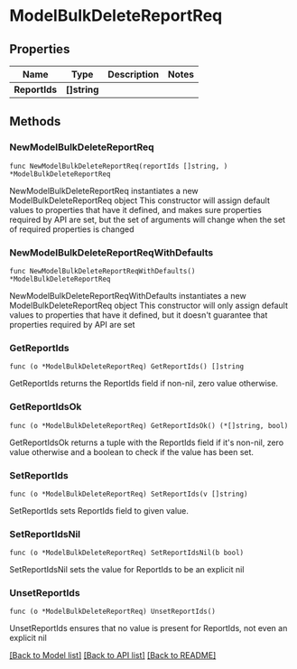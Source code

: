 # ModelBulkDeleteReportReq

## Properties

Name | Type | Description | Notes
------------ | ------------- | ------------- | -------------
**ReportIds** | **[]string** |  | 

## Methods

### NewModelBulkDeleteReportReq

`func NewModelBulkDeleteReportReq(reportIds []string, ) *ModelBulkDeleteReportReq`

NewModelBulkDeleteReportReq instantiates a new ModelBulkDeleteReportReq object
This constructor will assign default values to properties that have it defined,
and makes sure properties required by API are set, but the set of arguments
will change when the set of required properties is changed

### NewModelBulkDeleteReportReqWithDefaults

`func NewModelBulkDeleteReportReqWithDefaults() *ModelBulkDeleteReportReq`

NewModelBulkDeleteReportReqWithDefaults instantiates a new ModelBulkDeleteReportReq object
This constructor will only assign default values to properties that have it defined,
but it doesn't guarantee that properties required by API are set

### GetReportIds

`func (o *ModelBulkDeleteReportReq) GetReportIds() []string`

GetReportIds returns the ReportIds field if non-nil, zero value otherwise.

### GetReportIdsOk

`func (o *ModelBulkDeleteReportReq) GetReportIdsOk() (*[]string, bool)`

GetReportIdsOk returns a tuple with the ReportIds field if it's non-nil, zero value otherwise
and a boolean to check if the value has been set.

### SetReportIds

`func (o *ModelBulkDeleteReportReq) SetReportIds(v []string)`

SetReportIds sets ReportIds field to given value.


### SetReportIdsNil

`func (o *ModelBulkDeleteReportReq) SetReportIdsNil(b bool)`

 SetReportIdsNil sets the value for ReportIds to be an explicit nil

### UnsetReportIds
`func (o *ModelBulkDeleteReportReq) UnsetReportIds()`

UnsetReportIds ensures that no value is present for ReportIds, not even an explicit nil

[[Back to Model list]](../README.md#documentation-for-models) [[Back to API list]](../README.md#documentation-for-api-endpoints) [[Back to README]](../README.md)



